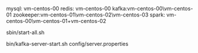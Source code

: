 mysql: vm-centos-00
redis: vm-centos-00
kafka:vm-centos-00\vm-centos-01
zookeeper:vm-centos-01\vm-centos-02\vm-centos-03
spark:  vm-centos-00\vm-centos-01+vm-centos-02



sbin/start-all.sh

bin/kafka-server-start.sh config/server.properties